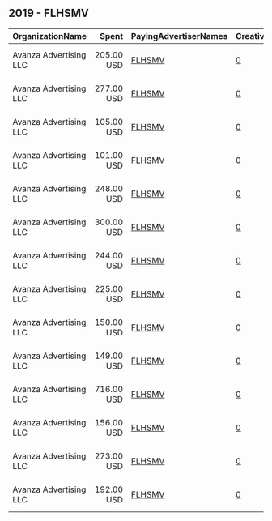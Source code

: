 ## 2019 - FLHSMV 
|OrganizationName|Spent|PayingAdvertiserNames|CreativeUrls|Impressions|Genders|AgeBrackets|CountryCodes|BillingAddresses|CandidateBallotInformation|
|:---|---:|:---|:---|---:|:---|:---|:---|:---|:---|
|Avanza Advertising  LLC|205.00 USD|[FLHSMV](2019/FLHSMV.md)|[0](https://www.snap.com/political-ads/asset/ccf64d88770ddbc2c13d110e7f2b443d1b9097edb1a16f6a8615a8ee1329d417?mediaType=png)|147,098||15+|united states|"5465 NW 36th St. Ste 100,Miami Springs,33166,US"|Holiday Travel|
|Avanza Advertising  LLC|277.00 USD|[FLHSMV](2019/FLHSMV.md)|[0](https://www.snap.com/political-ads/asset/51e7f1b2a9870d6160f6063309f5111a372194978322bef8c6f8e4bb19249734?mediaType=png)|115,734||15+|united states|"5465 NW 36th St. Ste 100,Miami Springs,33166,US"|Holiday Travel|
|Avanza Advertising  LLC|105.00 USD|[FLHSMV](2019/FLHSMV.md)|[0](https://www.snap.com/political-ads/asset/d9544fa56d141287890ff5c42926b9281f2404e31518a2efbd2c1317d5660f71?mediaType=mp4)|68,045||14-21|united states|"5465 NW 36th St. Ste 100,Miami Springs,33166,US"|Teen Driver Safety|
|Avanza Advertising  LLC|101.00 USD|[FLHSMV](2019/FLHSMV.md)|[0](https://www.snap.com/political-ads/asset/72bbba229f94feb364e3980c39a40d51561904d41e79a288378c14280a39c59e?mediaType=mp4)|40,947||14-21|united states|"5465 NW 36th St. Ste 100,Miami Springs,33166,US"|Teen Driver Safety|
|Avanza Advertising  LLC|248.00 USD|[FLHSMV](2019/FLHSMV.md)|[0](https://www.snap.com/political-ads/asset/f81c63b259afbe3cbdd9bf214ca3430281ccc5603a5d2d81155dab12b7e35bdd?mediaType=png)|189,721||15+|united states|"5465 NW 36th St. Ste 100,Miami Springs,33166,US"|Holiday Travel|
|Avanza Advertising  LLC|300.00 USD|[FLHSMV](2019/FLHSMV.md)|[0](https://www.snap.com/political-ads/asset/9ff739910eb397186a231305b37826241373c8718f40675252dea82e37769010?mediaType=mp4)|230,172||15+|united states|"5465 NW 36th St. Ste 100,Miami Springs,33166,US"|Holiday Travel|
|Avanza Advertising  LLC|244.00 USD|[FLHSMV](2019/FLHSMV.md)|[0](https://www.snap.com/political-ads/asset/f9966627f59d01a48bcfe72a7fcd5c6b9e820366d3202af41b9702f2a12e3634?mediaType=png)|187,037||15+|united states|"5465 NW 36th St. Ste 100,Miami Springs,33166,US"|Holiday Travel|
|Avanza Advertising  LLC|225.00 USD|[FLHSMV](2019/FLHSMV.md)|[0](https://www.snap.com/political-ads/asset/3c99d254287a2a993a2a8caf36fc0dd22f8ddc739d4b03138e6fa75c89cd7df1?mediaType=mp4)|149,983||15+|united states|"5465 NW 36th St. Ste 100,Miami Springs,33166,US"|Holiday Travel|
|Avanza Advertising  LLC|150.00 USD|[FLHSMV](2019/FLHSMV.md)|[0](https://www.snap.com/political-ads/asset/9932a5414584fd8ecb45363a533a2baec9a96fbddf5e0082c89ee7203dd1a3d6?mediaType=png)|59,942||15+|united states|"5465 NW 36th St. Ste 100,Miami Springs,33166,US"|Holiday Travel|
|Avanza Advertising  LLC|149.00 USD|[FLHSMV](2019/FLHSMV.md)|[0](https://www.snap.com/political-ads/asset/32cdac8d9c80bc71570a7242f7f6d33a7c288cf3a0b3c9a0ff36ba99a12f216d?mediaType=mp4)|56,976||15+|united states|"5465 NW 36th St. Ste 100,Miami Springs,33166,US"|Holiday Travel|
|Avanza Advertising  LLC|716.00 USD|[FLHSMV](2019/FLHSMV.md)|[0](https://www.snap.com/political-ads/asset/548f4d7869173a9940db7e9a2af3111b32cdd173ca8e8b55eb32349331afb6a0?mediaType=mp4)|464,160||14-21|united states|"5465 NW 36th St. Ste 100,Miami Springs,33166,US"|Teen Driver Safety|
|Avanza Advertising  LLC|156.00 USD|[FLHSMV](2019/FLHSMV.md)|[0](https://www.snap.com/political-ads/asset/54c7ad2ec3a8af4416963d2ed7800b9343de29031f5ded17647cca8db58603dd?mediaType=png)|62,756||15+|united states|"5465 NW 36th St. Ste 100,Miami Springs,33166,US"|Holiday Travel|
|Avanza Advertising  LLC|273.00 USD|[FLHSMV](2019/FLHSMV.md)|[0](https://www.snap.com/political-ads/asset/6cc109fcb55efd95c913f96b8570a982d0961778244fbf3e81e2c76cbeb515db?mediaType=png)|114,383||15+|united states|"5465 NW 36th St. Ste 100,Miami Springs,33166,US"|Holiday Travel|
|Avanza Advertising  LLC|192.00 USD|[FLHSMV](2019/FLHSMV.md)|[0](https://www.snap.com/political-ads/asset/5d37707089b2ff285105e46d197e188f96a25e2bf6a1c524da901bced85fc208?mediaType=png)|128,120||15+|united states|"5465 NW 36th St. Ste 100,Miami Springs,33166,US"|Holiday Travel|
